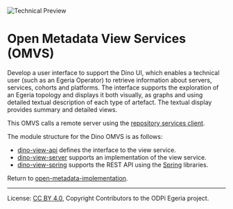 <!-- SPDX-License-Identifier: CC-BY-4.0 -->
<!-- Copyright Contributors to the ODPi Egeria project. -->

![Technical Preview](../../../images/egeria-content-status-tech-preview.png)

# Open Metadata View Services (OMVS)


Develop a user interface to support the Dino UI, which enables a technical user (such as an Egeria Operator) to 
retrieve information about servers, services, cohorts and platforms. 
The interface supports the exploration of an Egeria topology and displays it both visually, as graphs and using  
detailed textual description of each type of artefact. The textual display provides summary and detailed views.

This OMVS calls a remote server using the [repository services client](../../repository-services/repository-services-client/README.md).


The module structure for the Dino OMVS is as follows:

* [dino-view-api](dino-view-api) defines the interface to the view service.
* [dino-view-server](dino-view-server) supports an implementation of the view service.
* [dino-view-spring](dino-view-spring) supports the REST API using the [Spring](../../../developer-resources/Spring.md) libraries.


Return to [open-metadata-implementation](../..).

----
License: [CC BY 4.0](https://creativecommons.org/licenses/by/4.0/),
Copyright Contributors to the ODPi Egeria project.